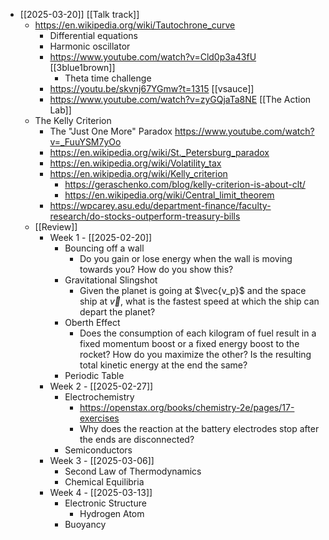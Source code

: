 - [[2025-03-20]] [[Talk track]]
	- https://en.wikipedia.org/wiki/Tautochrone_curve
		- Differential equations
		- Harmonic oscillator
		- https://www.youtube.com/watch?v=Cld0p3a43fU [[3blue1brown]]
			- Theta time challenge
		- https://youtu.be/skvnj67YGmw?t=1315 [[vsauce]]
		- https://www.youtube.com/watch?v=zyGQjaTa8NE [[The Action Lab]]
	- The Kelly Criterion
		- The "Just One More" Paradox
		  https://www.youtube.com/watch?v=_FuuYSM7yOo
		- https://en.wikipedia.org/wiki/St._Petersburg_paradox
		- https://en.wikipedia.org/wiki/Volatility_tax
		- https://en.wikipedia.org/wiki/Kelly_criterion
			- https://geraschenko.com/blog/kelly-criterion-is-about-clt/
			- https://en.wikipedia.org/wiki/Central_limit_theorem
		- https://wpcarey.asu.edu/department-finance/faculty-research/do-stocks-outperform-treasury-bills
	- [[Review]]
		- Week 1 - [[2025-02-20]]
			- Bouncing off a wall
				- Do you gain or lose energy when the wall is moving towards you? How do you show this?
			- Gravitational Slingshot
				- Given the planet is going at $\vec{v_p}$ and the space ship at $\vec{v}$, what is the fastest speed at which the ship can depart the planet?
			- Oberth Effect
				- Does the consumption of each kilogram of fuel result in a fixed momentum boost or a fixed energy boost to the rocket? How do you maximize the other? Is the resulting total kinetic energy at the end the same?
			- Periodic Table
		- Week 2 - [[2025-02-27]]
			- Electrochemistry
				- https://openstax.org/books/chemistry-2e/pages/17-exercises
				- Why does the reaction at the battery electrodes stop after the ends are disconnected?
			- Semiconductors
		- Week 3 - [[2025-03-06]]
			- Second Law of Thermodynamics
			- Chemical Equilibria
		- Week 4 - [[2025-03-13]]
			- Electronic Structure
				- Hydrogen Atom
			- Buoyancy